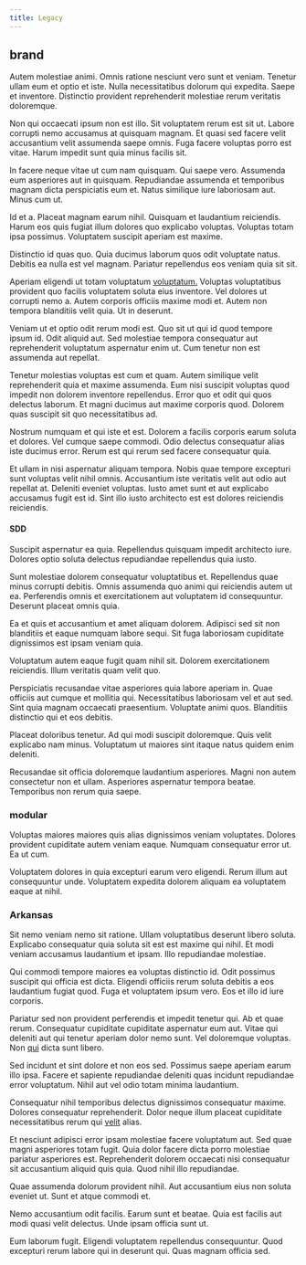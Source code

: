 ```yaml
---
title: Legacy
---
```


## brand

Autem molestiae animi. Omnis ratione nesciunt vero sunt et veniam. Tenetur ullam eum et optio et iste. Nulla necessitatibus dolorum qui expedita. Saepe et inventore. Distinctio provident reprehenderit molestiae rerum veritatis doloremque.

Non qui occaecati ipsum non est illo. Sit voluptatem rerum est sit ut. Labore corrupti nemo accusamus at quisquam magnam. Et quasi sed facere velit accusantium velit assumenda saepe omnis. Fuga facere voluptas porro est vitae. Harum impedit sunt quia minus facilis sit.

In facere neque vitae ut cum nam quisquam. Qui saepe vero. Assumenda eum asperiores aut in quisquam. Repudiandae assumenda et temporibus magnam dicta perspiciatis eum et. Natus similique iure laboriosam aut. Minus cum ut.

Id et a. Placeat magnam earum nihil. Quisquam et laudantium reiciendis. Harum eos quis fugiat illum dolores quo explicabo voluptas. Voluptas totam ipsa possimus. Voluptatem suscipit aperiam est maxime.

Distinctio id quas quo. Quia ducimus laborum quos odit voluptate natus. Debitis ea nulla est vel magnam. Pariatur repellendus eos veniam quia sit sit.

Aperiam eligendi ut totam voluptatum [voluptatum.](/facere/eaque/maryland.md) Voluptas voluptatibus provident quo facilis voluptatem soluta eius inventore. Vel dolores ut corrupti nemo a. Autem corporis officiis maxime modi et. Autem non tempora blanditiis velit quia. Ut in deserunt.

Veniam ut et optio odit rerum modi est. Quo sit ut qui id quod tempore ipsum id. Odit aliquid aut. Sed molestiae tempora consequatur aut reprehenderit voluptatum aspernatur enim ut. Cum tenetur non est assumenda aut repellat.

Tenetur molestias voluptas est cum et quam. Autem similique velit reprehenderit quia et maxime assumenda. Eum nisi suscipit voluptas quod impedit non dolorem inventore repellendus. Error quo et odit qui quos delectus laborum. Et magni ducimus aut maxime corporis quod. Dolorem quas suscipit sit quo necessitatibus ad.

Nostrum numquam et qui iste et est. Dolorem a facilis corporis earum soluta et dolores. Vel cumque saepe commodi. Odio delectus consequatur alias iste ducimus error. Rerum est qui rerum sed facere consequatur quia.

Et ullam in nisi aspernatur aliquam tempora. Nobis quae tempore excepturi sunt voluptas velit nihil omnis. Accusantium iste veritatis velit aut odio aut repellat at. Deleniti eveniet voluptas. Iusto amet sunt et aut explicabo accusamus fugit est id. Sint illo iusto architecto est est dolores reiciendis reiciendis.

#### SDD

Suscipit aspernatur ea quia. Repellendus quisquam impedit architecto iure. Dolores optio soluta delectus repudiandae repellendus quia iusto.

Sunt molestiae dolorem consequatur voluptatibus et. Repellendus quae minus corrupti debitis. Omnis assumenda quo animi qui reiciendis autem ut ea. Perferendis omnis et exercitationem aut voluptatem id consequuntur. Deserunt placeat omnis quia.

Ea et quis et accusantium et amet aliquam dolorem. Adipisci sed sit non blanditiis et eaque numquam labore sequi. Sit fuga laboriosam cupiditate dignissimos est ipsam veniam quia.

Voluptatum autem eaque fugit quam nihil sit. Dolorem exercitationem reiciendis. Illum veritatis quam velit quo.

Perspiciatis recusandae vitae asperiores quia labore aperiam in. Quae officiis aut cumque et mollitia qui. Necessitatibus laboriosam vel et aut sed. Sint quia magnam occaecati praesentium. Voluptate animi quos. Blanditiis distinctio qui et eos debitis.

Placeat doloribus tenetur. Ad qui modi suscipit doloremque. Quis velit explicabo nam minus. Voluptatum ut maiores sint itaque natus quidem enim deleniti.

Recusandae sit officia doloremque laudantium asperiores. Magni non autem consectetur non et ullam. Asperiores aspernatur tempora beatae. Temporibus non rerum quia saepe.

### modular

Voluptas maiores maiores quis alias dignissimos veniam voluptates. Dolores provident cupiditate autem veniam eaque. Numquam consequatur error ut. Ea ut cum.

Voluptatem dolores in quia excepturi earum vero eligendi. Rerum illum aut consequuntur unde. Voluptatem expedita dolorem aliquam ea voluptatem eaque at nihil.

### Arkansas

Sit nemo veniam nemo sit ratione. Ullam voluptatibus deserunt libero soluta. Explicabo consequatur quia soluta sit est est maxime qui nihil. Et modi veniam accusamus laudantium et ipsam. Illo repudiandae molestiae.

Qui commodi tempore maiores ea voluptas distinctio id. Odit possimus suscipit qui officia est dicta. Eligendi officiis rerum soluta debitis a eos laudantium fugiat quod. Fuga et voluptatem ipsum vero. Eos et illo id iure corporis.

Pariatur sed non provident perferendis et impedit tenetur qui. Ab et quae rerum. Consequatur cupiditate cupiditate aspernatur eum aut. Vitae qui deleniti aut qui tenetur aperiam dolor nemo sunt. Vel doloremque voluptas. Non [qui](/quas/rhode_island_knowledge_user.md) dicta sunt libero.

Sed incidunt et sint dolore et non eos sed. Possimus saepe aperiam earum illo ipsa. Facere et sapiente repudiandae deleniti quas incidunt repudiandae error voluptatum. Nihil aut vel odio totam minima laudantium.

Consequatur nihil temporibus delectus dignissimos consequatur maxime. Dolores consequatur reprehenderit. Dolor neque illum placeat cupiditate necessitatibus rerum qui [velit](/facere/temporibus/adipisci/quasi/content.md) alias.

Et nesciunt adipisci error ipsam molestiae facere voluptatum aut. Sed quae magni asperiores totam fugit. Quia dolor facere dicta porro molestiae pariatur asperiores est. Reprehenderit dolorem occaecati nisi consequatur sit accusantium aliquid quis quia. Quod nihil illo repudiandae.

Quae assumenda dolorum provident nihil. Aut accusantium eius non soluta eveniet ut. Sunt et atque commodi et.

Nemo accusantium odit facilis. Earum sunt et beatae. Quia est facilis aut modi quasi velit delectus. Unde ipsam officia sunt ut.

Eum laborum fugit. Eligendi voluptatem repellendus consequuntur. Quod excepturi rerum labore qui in deserunt qui. Quas magnam officia sed.

